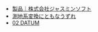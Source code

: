  - [製品｜株式会社ジャスミンソフト](https://web.archive.org/web/20161003012815/http://www.jasminesoft.co.jp/product/scalc.html)
 - [測地系変換にともなうずれ](https://web.archive.org/web/20240704014832/https://museum.bunmori.tokushima.jp/ogawa/map/datumconv/index.html)
 - [02 DATUM](https://web.archive.org/web/20140710182621/http://homepage3.nifty.com/Nowral/02_DATUM/02_DATUM.html)